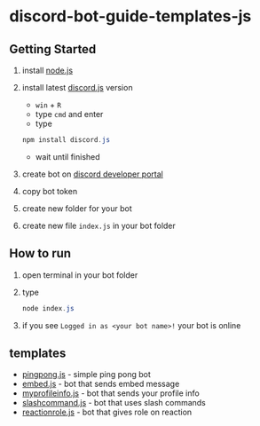 # discord-bot-guide-templates-js

## Getting Started

1. install [node.js](https://nodejs.org/dist/v22.19.0/node-v22.19.0-x64.msi)

2. install latest [discord.js](https://discord.js.org/#/docs/discord.js/main/general/welcome) version

    - `win` + `R`
    - type `cmd` and enter
    - type

    ```powershell
    npm install discord.js
    ```

    - wait until finished

3. create bot on [discord developer portal](https://discord.com/developers/applications)

4. copy bot token

5. create new folder for your bot

6. create new file `index.js` in your bot folder

## How to run

1. open terminal in your bot folder

2. type

    ```powershell
    node index.js
    ```

3. if you see `Logged in as <your bot name>!` your bot is online

## templates

- [pingpong.js](./templates/pingpong.js) - simple ping pong bot
- [embed.js](./templates/embed.js) - bot that sends embed message
- [myprofileinfo.js](./templates/myprofileinfo.js) - bot that sends your profile info
- [slashcommand.js](./templates/slashcommand.js) - bot that uses slash commands
- [reactionrole.js](./templates/reactionrole.js) - bot that gives role on reaction
